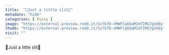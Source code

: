 ```yaml
---
title:  "💙Just a little slit🥵"
metadate: "hide"
categories: [ Pussy ]
image: "https://external-preview.redd.it/Sz7k7O-nMWFlqXQaM1mTIMG7gUU8yfuJnXB9hPiPsgg.jpg?auto=webp&s=f1f7aa32b9d9b3f4ff565da32998c4b7e3b8719a"
thumb: "https://external-preview.redd.it/Sz7k7O-nMWFlqXQaM1mTIMG7gUU8yfuJnXB9hPiPsgg.jpg?width=640&crop=smart&auto=webp&s=aa5b0a64705c0bd9b6dc87158a237c7f1f329afa"
visit: ""
---
```

💙Just a little slit🥵
